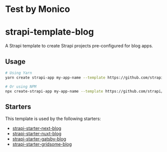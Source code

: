# Test by Monico

# strapi-template-blog

A Strapi template to create Strapi projects pre-configured for blog apps.

## Usage

```bash
# Using Yarn
yarn create strapi-app my-app-name --template https://github.com/strapi/strapi-template-blog

# Or using NPM
npx create-strapi-app my-app-name --template https://github.com/strapi/strapi-template-blog
```

## Starters

This template is used by the following starters:

* [strapi-starter-next-blog](https://github.com/strapi/strapi-starter-next-blog)
* [strapi-starter-nuxt-blog](https://github.com/strapi/strapi-starter-nuxt-blog)
* [strapi-starter-gatsby-blog](https://github.com/strapi/strapi-starter-gatsby-blog)
* [strapi-starter-gridsome-blog](https://github.com/strapi/strapi-starter-gridsome-blog)

